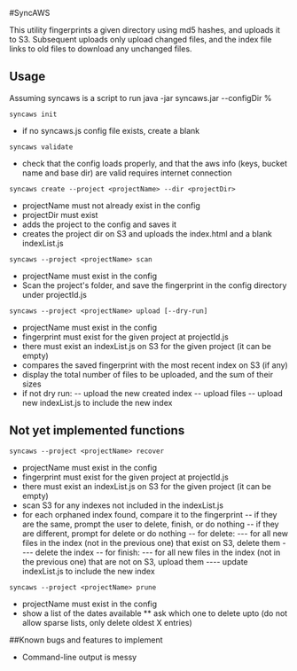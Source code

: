 #SyncAWS

This utility fingerprints a given directory using md5 hashes, and uploads it to S3.
Subsequent uploads only upload changed files, and the index file links to old files
to download any unchanged files.

## Usage
Assuming syncaws is a script to run java -jar syncaws.jar --configDir <configDir> %

`syncaws init`

 - if no syncaws.js config file exists, create a blank

`syncaws validate`

 - check that the config loads properly, and that the aws info (keys, bucket name and base dir)
   are valid requires internet connection

`syncaws create --project <projectName> --dir <projectDir>`

 - projectName must not already exist in the config
 - projectDir must exist
 - adds the project to the config and saves it
 - creates the project dir on S3 and uploads the index.html and a blank indexList.js

`syncaws --project <projectName> scan`

 - projectName must exist in the config
 - Scan the project's folder, and save the fingerprint in the config directory under projectId.js

`syncaws --project <projectName> upload [--dry-run]`

 - projectName must exist in the config
 - fingerprint must exist for the given project at projectId.js
 - there must exist an indexList.js on S3 for the given project (it can be empty)
 - compares the saved fingerprint with the most recent index on S3 (if any)
 - display the total number of files to be uploaded, and the sum of their sizes
 - if not dry run:
 -- upload the new created index
 -- upload files
 -- upload new indexList.js to include the new index

## Not yet implemented functions

`syncaws --project <projectName> recover`

 - projectName must exist in the config
 - fingerprint must exist for the given project at projectId.js
 - there must exist an indexList.js on S3 for the given project (it can be empty)
 - scan S3 for any indexes not included in the indexList.js
 - for each orphaned index found, compare it to the fingerprint
 -- if they are the same, prompt the user to delete, finish, or do nothing
 -- if they are different, prompt for delete or do nothing
 -- for delete:
 --- for all new files in the index (not in the previous one) that exist on S3, delete them
 ---- delete the index
 -- for finish:
 --- for all new files in the index (not in the previous one) that are not on S3, upload them
 ---- update indexList.js to include the new index

`syncaws --project <projectName> prune`

* projectName must exist in the config
* show a list of the dates available
** ask which one to delete upto (do not allow sparse lists, only delete oldest X entries)

##Known bugs and features to implement

 - Command-line output is messy
